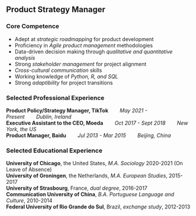 ## Product Strategy Manager

### Core Competence
- Adept at *strategic roadmapping* for product development
- Proficiency in *Agile product management* methodologies
- Data-driven decision making through *qualitative and quantitative analysis*
- Strong *stakeholder management* for project alignment
- *Cross-cultural communication* skills
- Working knowledge of *Python, R, and SQL*
- Strong *adaptibility* for project transitions

### Selected Professional Experience
**Product Policy/Strategy Manager, TikTok**&nbsp;&nbsp;&nbsp;&nbsp;&nbsp;&nbsp;&nbsp;&nbsp;*May 2021 - Present*&nbsp;&nbsp;&nbsp;&nbsp;&nbsp;&nbsp;&nbsp;&nbsp;*Dublin, Ireland*  
**Executive Assistant to the CEO, Moeda**&nbsp;&nbsp;&nbsp;&nbsp;&nbsp;&nbsp;&nbsp;&nbsp;*Oct 2017 - Sept 2018*&nbsp;&nbsp;&nbsp;&nbsp;&nbsp;&nbsp;&nbsp;&nbsp;*New York, the US*  
**Product Manager, Baidu**&nbsp;&nbsp;&nbsp;&nbsp;&nbsp;&nbsp;&nbsp;&nbsp;*Jul 2013 - Mar 2015*&nbsp;&nbsp;&nbsp;&nbsp;&nbsp;&nbsp;&nbsp;&nbsp;*Beijing, China*  

### Selected Educational Experience
**University of Chicago**, the United States, *M.A. Sociology* 2020-2021 (On Leave of Absence)  
**University of Groningen**, the Netherlands, *M.A. European Studies*, 2015-2017  
**University of Strasbourg**, France, *dual degree*, 2016-2017  
**Communication University of China**, *B.A. Portuguese Language and Culture*, 2010-2014  
**Federal University of Rio Grande do Sul**, Brazil, *exchange study*, 2012-2013  




